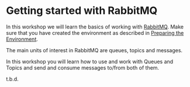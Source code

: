 # Getting started with RabbitMQ

In this workshop we will learn the basics of working with [RabbitMQ](https://www.rabbitmq.com/). Make sure that you have created the environment as described in [Preparing the Environment](../01-environment/01-environment.md).

The main units of interest in RabbitMQ are queues, topics and messages.

In this workshop you will learn how to use and work with Queues and Topics and send and consume messages to/from both of them.

t.b.d.

